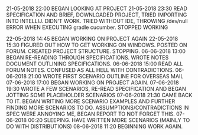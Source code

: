 21-05-2018  22:00   BEGAN LOOKING AT PROJECT
21-05-2018	23:30	READ SPECIFICATION AND BRIEF, DOWNLOADED PROJECT, TRIED IMPORTING INTO INTELLIJ. DIDN'T WORK. 
					TRIED WITHOUT IDE, THROWING /dev/null ERROR WHEN EXECUTING gradle cucumber. STOPPED WORKING
					
22-05-2018	14:45	BEGAN WORKING ON PROJECT AGAIN
22-05-2018	15:30	FIGURED OUT HOW TO GET WORKING ON WINDOWS. POSTED ON FORUM. CREATED PROJECT STRUCTURE. STOPPING.
06-06-2018  13:00   BEGAN RE-READING THROUGH SPECIFICATIONS. WROTE NOTES DOCUMENT OUTLINING SPECIFICATIONS.
06-06-2018  15:00   READ ALL FORUM NOTES. CONFUSED AS ALL HELL WITH CONTRADICTIONS.
06-06-2018  21:00   WROTE FIRST SCENARIO OUTLINE FOR OVERSEAS MAIL
07-06-2018  17:00   BEGAN WORKING ON PROJECT AGAIN.
07-06-2018  19:30   WROTE A FEW SCENARIOS, RE-READ SPECIFICATION AND BEGAN JOTTING SOME PLACEHOLDER SCENARIOS
07-06-2018  21:30   CAME BACK TO IT. BEGAN WRITING MORE SCENARIO EXAMPLES AND FURTHER FINDING MORE SCENARIOS TO DO.
                    ASSUMPTIONS/CONTRADICTIONS IN SPEC WERE ANNOYING ME, BEGAN REPORT TO NOT FORGET THIS.
07-06-2018  00:20   SLEEPING. HAVE WRITTEN MORE SCENARIOS (MAINLY TO DO WITH DISTRIBUTIONS)
08-06-2018  11:20   BEGINNING WORK AGAIN.